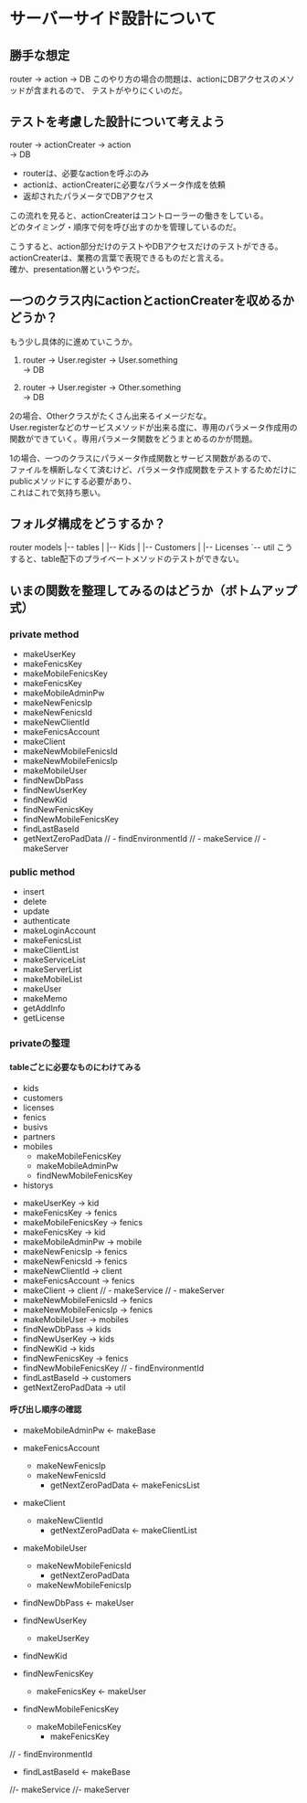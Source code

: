 # サーバーサイド設計について

## 勝手な想定
router -> action -> DB
このやり方の場合の問題は、actionにDBアクセスのメソッドが含まれるので、
テストがやりにくいのだ。

## テストを考慮した設計について考えよう
router -> actionCreater -> action  
                        -> DB  

- routerは、必要なactionを呼ぶのみ
- actionは、actionCreaterに必要なパラメータ作成を依頼
- 返却されたパラメータでDBアクセス

この流れを見ると、actionCreaterはコントローラーの働きをしている。  
どのタイミング・順序で何を呼び出すのかを管理しているのだ。

こうすると、action部分だけのテストやDBアクセスだけのテストができる。  
actionCreaterは、業務の言葉で表現できるものだと言える。  
確か、presentation層というやつだ。

## 一つのクラス内にactionとactionCreaterを収めるかどうか？

もう少し具体的に進めていこうか。

1. router -> User.register -> User.something  
                           -> DB

2. router -> User.register -> Other.something  
                           -> DB

2の場合、Otherクラスがたくさん出来るイメージだな。  
User.registerなどのサービスメソッドが出来る度に、専用のパラメータ作成用の関数ができていく。専用パラメータ関数をどうまとめるのかが問題。  

1の場合、一つのクラスにパラメータ作成関数とサービス関数があるので、  
ファイルを横断しなくて済むけど、パラメータ作成関数をテストするためだけにpublicメソッドにする必要があり、  
これはこれで気持ち悪い。

## フォルダ構成をどうするか？

router
models
  |-- tables
  |     |-- Kids
  |     |-- Customers
  |     |-- Licenses
  `-- util
  こうすると、table配下のプライベートメソッドのテストができない。

## いまの関数を整理してみるのはどうか（ボトムアップ式）

### private method 
- makeUserKey
- makeFenicsKey
- makeMobileFenicsKey
- makeFenicsKey
- makeMobileAdminPw
- makeNewFenicsIp
- makeNewFenicsId
- makeNewClientId
- makeFenicsAccount
- makeClient
- makeNewMobileFenicsId
- makeNewMobileFenicsIp
- makeMobileUser
- findNewDbPass
- findNewUserKey
- findNewKid
- findNewFenicsKey
- findNewMobileFenicsKey
- findLastBaseId
- getNextZeroPadData
// - findEnvironmentId
// - makeService
// - makeServer

### public method
+ insert
+ delete
+ update
+ authenticate
+ makeLoginAccount
+ makeFenicsList
+ makeClientList
+ makeServiceList
+ makeServerList
+ makeMobileList
+ makeUser
+ makeMemo
+ getAddInfo
+ getLicense

### privateの整理

#### tableごとに必要なものにわけてみる

+ kids
+ customers
+ licenses
+ fenics
+ busivs
+ partners
+ mobiles
  - makeMobileFenicsKey
  - makeMobileAdminPw
  - findNewMobileFenicsKey
+ historys

- makeUserKey -> kid
- makeFenicsKey -> fenics
- makeMobileFenicsKey -> fenics
- makeFenicsKey -> kid
- makeMobileAdminPw -> mobile
- makeNewFenicsIp -> fenics
- makeNewFenicsId -> fenics
- makeNewClientId -> client
- makeFenicsAccount -> fenics
- makeClient -> client
// - makeService
// - makeServer
- makeNewMobileFenicsId -> fenics
- makeNewMobileFenicsIp -> fenics
- makeMobileUser -> mobiles
- findNewDbPass -> kids
- findNewUserKey -> kids
- findNewKid -> kids
- findNewFenicsKey -> fenics
- findNewMobileFenicsKey
// - findEnvironmentId
- findLastBaseId -> customers
- getNextZeroPadData -> util

#### 呼び出し順序の確認
- makeMobileAdminPw
  <- makeBase

- makeFenicsAccount
  - makeNewFenicsIp
  - makeNewFenicsId
    - getNextZeroPadData
  <- makeFenicsList

- makeClient
  - makeNewClientId
    - getNextZeroPadData
  <- makeClientList

- makeMobileUser
  - makeNewMobileFenicsId
    - getNextZeroPadData
  - makeNewMobileFenicsIp

- findNewDbPass
  <- makeUser

- findNewUserKey
  - makeUserKey

- findNewKid

- findNewFenicsKey
  - makeFenicsKey
  <- makeUser

- findNewMobileFenicsKey
  - makeMobileFenicsKey
    - makeFenicsKey

// - findEnvironmentId
- findLastBaseId
  <- makeBase

//- makeService
//- makeServer














